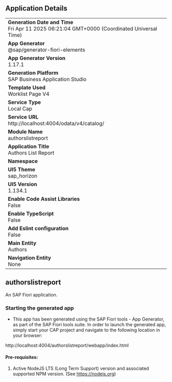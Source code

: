 ## Application Details
|               |
| ------------- |
|**Generation Date and Time**<br>Fri Apr 11 2025 06:21:04 GMT+0000 (Coordinated Universal Time)|
|**App Generator**<br>@sap/generator-fiori-elements|
|**App Generator Version**<br>1.17.1|
|**Generation Platform**<br>SAP Business Application Studio|
|**Template Used**<br>Worklist Page V4|
|**Service Type**<br>Local Cap|
|**Service URL**<br>http://localhost:4004/odata/v4/catalog/|
|**Module Name**<br>authorslistreport|
|**Application Title**<br>Authors List Report|
|**Namespace**<br>|
|**UI5 Theme**<br>sap_horizon|
|**UI5 Version**<br>1.134.1|
|**Enable Code Assist Libraries**<br>False|
|**Enable TypeScript**<br>False|
|**Add Eslint configuration**<br>False|
|**Main Entity**<br>Authors|
|**Navigation Entity**<br>None|

## authorslistreport

An SAP Fiori application.

### Starting the generated app

-   This app has been generated using the SAP Fiori tools - App Generator, as part of the SAP Fiori tools suite.  In order to launch the generated app, simply start your CAP project and navigate to the following location in your browser:

http://localhost:4004/authorslistreport/webapp/index.html

#### Pre-requisites:

1. Active NodeJS LTS (Long Term Support) version and associated supported NPM version.  (See https://nodejs.org)



